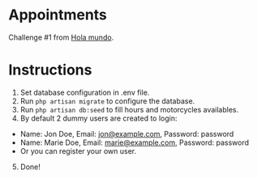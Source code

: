 # Appointments
Challenge #1 from [Hola mundo](https://www.youtube.com/watch?v=aouDQ8caJYg).

# Instructions
1. Set database configuration in .env file.
2. Run `php artisan migrate` to configure the database.
3. Run `php artisan db:seed` to fill hours and motorcycles availables.
4. By default 2 dummy users are created to login:
  * Name: Jon Doe, Email: jon@example.com, Password: password  
  * Name: Marie Doe, Email: marie@example.com, Password: password  
  * Or you can register your own user.
5. Done!